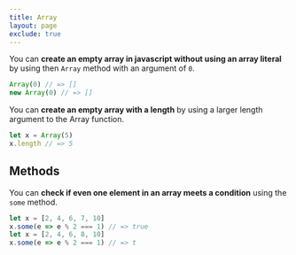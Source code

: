 ```yaml
---
title: Array
layout: page
exclude: true
---
```


You can **create an empty array in javascript without using an array literal** by using then `Array` method with an argument of `0`.
```js
Array(0) // => []
new Array(0) // => []
```

You can **create an empty array with a length** by using a larger length argument to the Array function.
```js
let x = Array(5)
x.length // => 5
```

## Methods

You can **check if even one element in an array meets a condition** using the `some` method.
```js
let x = [2, 4, 6, 7, 10]
x.some(e => e % 2 === 1) // => true
let x = [2, 4, 6, 8, 10]
x.some(e => e % 2 === 1) // => t
```
<!--stackedit_data:
eyJoaXN0b3J5IjpbLTExNzUzNTk5MzQsLTU2NzA4MDE3OV19
-->